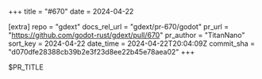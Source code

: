 +++
title = "#670"
date = 2024-04-22

[extra]
repo = "gdext"
docs_rel_url = "gdext/pr-670/godot"
pr_url = "https://github.com/godot-rust/gdext/pull/670"
pr_author = "TitanNano"
sort_key = 2024-04-22
date_time = 2024-04-22T20:04:09Z
commit_sha = "d070dfe28388cb39b2e3f23d8ee22b45e78aea02"
+++

$PR_TITLE
